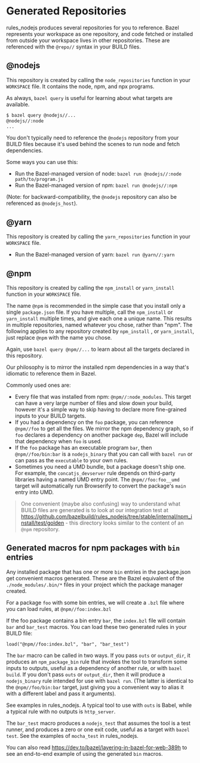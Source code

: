 # Generated Repositories

rules_nodejs produces several repositories for you to reference.
Bazel represents your workspace as one repository, and code fetched or installed from outside your workspace lives in other repositories.
These are referenced with the `@repo//` syntax in your BUILD files.

## @nodejs

This repository is created by calling the `node_repositories` function in your `WORKSPACE` file.
It contains the node, npm, and npx programs.

As always, `bazel query` is useful for learning about what targets are available.

```sh
$ bazel query @nodejs//...
@nodejs//:node
...
```

You don't typically need to reference the `@nodejs` repository from your BUILD files because it's used behind the scenes to run node and fetch dependencies.

Some ways you can use this:

- Run the Bazel-managed version of node: `bazel run @nodejs//:node path/to/program.js`
- Run the Bazel-managed version of npm: `bazel run @nodejs//:npm`

(Note: for backward-compatibility, the `@nodejs` repository can also be referenced as `@nodejs_host`).

## @yarn

This repository is created by calling the `yarn_repositories` function in your `WORKSPACE` file.

- Run the Bazel-managed version of yarn: `bazel run @yarn//:yarn`

## @npm

This repository is created by calling the `npm_install` or `yarn_install` function in your `WORKSPACE` file.

The name `@npm` is recommended in the simple case that you install only a single `package.json` file.
If you have multiple, call the `npm_install` or `yarn_install` multiple times, and give each one a unique name.
This results in multiple repositories, named whatever you chose, rather than "npm".
The following applies to any repository created by `npm_install` , or `yarn_install`, just replace `@npm` with the name you chose.

Again, use `bazel query @npm//...` to learn about all the targets declared in this repository.

Our philosophy is to mirror the installed npm dependencies in a way that's idiomatic to reference them in Bazel.

Commonly used ones are:

- Every file that was installed from npm: `@npm//:node_modules`. This target can have a very large number of files and slow down your build, however it's a simple way to skip having to declare more fine-grained inputs to your BUILD targets.
- If you had a dependency on the `foo` package, you can reference `@npm//foo` to get all the files. We mirror the npm dependency graph, so if `foo` declares a dependency on another package `dep`, Bazel will include that dependency when `foo` is used.
- If the `foo` package has an executable program `bar`, then `@npm//foo/bin:bar` is a `nodejs_binary` that you can call with `bazel run` or can pass as the `executable` to your own rules.
- Sometimes you need a UMD bundle, but a package doesn't ship one. For example, the `concatjs_devserver` rule depends on third-party libraries having a named UMD entry point. The `@npm//foo:foo__umd` target will automatically run Browserify to convert the package's `main` entry into UMD.

> One convenient (maybe also confusing) way to understand what BUILD files are generated is to look at our integration test at https://github.com/bazelbuild/rules_nodejs/tree/stable/internal/npm_install/test/golden - this directory looks similar to the content of an `@npm` repository.

## Generated macros for npm packages with `bin` entries

Any installed package that has one or more `bin` entries in the package.json get convenient macros generated.
These are the Bazel equivalent of the `./node_modules/.bin/*` files in your project which the package manager created.

For a package `foo` with some bin entries, we will create a `.bzl` file where you can load rules, at `@npm//foo:index.bzl`

If the foo package contains a bin entry `bar`, the `index.bzl` file will contain `bar` and `bar_test` macros. You can load these two generated rules in your BUILD file:

`load("@npm//foo:index.bzl", "bar", "bar_test")`

The `bar` macro can be called in two ways. If you pass `outs` or `output_dir`, it produces an `npm_package_bin` rule that invokes the tool to transform some inputs to outputs, useful as a dependency of another rule, or with `bazel build`. If you don't pass `outs` or `output_dir`, then it will produce a `nodejs_binary` rule intended for use with `bazel run`. (The latter is identical to the `@npm//foo/bin:bar` target, just giving you a convenient way to alias it with a different label and pass it arguments).

See examples in rules_nodejs. A typical tool to use with `outs` is Babel, while a typical rule with no outputs is `http_server`.

The `bar_test` macro produces a `nodejs_test` that assumes the tool is a test runner, and produces a zero or one exit code, useful as a target with `bazel test`. See the examples of `mocha_test` in rules_nodejs.

You can also read https://dev.to/bazel/layering-in-bazel-for-web-389h to see an end-to-end example of using the generated `bin` macros.
